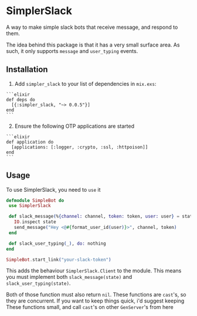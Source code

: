 # SimplerSlack

A way to make simple slack bots that receive message, and respond to them.

The idea behind this package is that it has a very small surface area. As such, it only supports `message` and `user_typing` events.


## Installation

  1. Add `simpler_slack` to your list of dependencies in `mix.exs`:

    ```elixir
    def deps do
      [{:simpler_slack, "~> 0.0.5"}]
    end
    ```
  2. Ensure the following OTP applications are started

    ```elixir
    def application do
      [applications: [:logger, :crypto, :ssl, :httpoison]]
    end
    ```

## Usage

To use SimplerSlack, you need to `use` it

```elixir
defmodule SimpleBot do
 use SimplerSlack

 def slack_message(%{channel: channel, token: token, user: user} = state) do
   IO.inspect state
   send_message("Hey <@#{format_user_id(user)}>", channel, token)
 end

 def slack_user_typing(_), do: nothing
end

SimpleBot.start_link("your-slack-token")
```

This adds the behaviour `SimplerSlack.Client` to the module. This means you must
implement both `slack_message(state)` and `slack_user_typing(state)`.

Both of those function must also return `nil`. These functions are `cast`'s, so
they are concurrent. If you want to keep things quick, i'd suggest keeping These
functions small, and call `cast`'s on other `GenServer`'s from here
